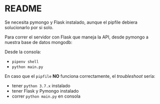 # README

Se necesita pymongo y Flask instalado, aunque el pipfile debiera solucionarlo por si solo.

Para correr el servidor con Flask que maneja la API, desde pymongo a nuestra base de datos mongodb:

Desde la consola:
- `pipenv shell`
- `python main.py` 

En caso que el `pipfile` **NO** funciona correctamente, el _troubleshoot_ sería:

- tener `python 3.7.x` instalado
- tener Flask y Pymongo instalado
- correr `python main.py` en consola